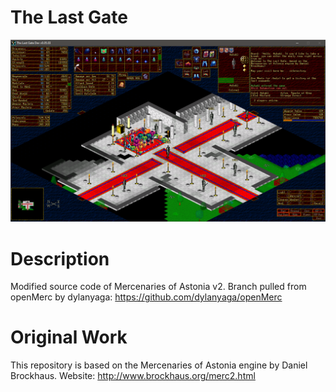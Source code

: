 The Last Gate
==================================================================================
![TheLastGate Screenshot](TheLastGate.png?raw=true "TheLastGate Screenshot")

Description
==================================================================================
Modified source code of Mercenaries of Astonia v2.
Branch pulled from openMerc by dylanyaga: https://github.com/dylanyaga/openMerc


Original Work
==================================================================================
This repository is based on the Mercenaries of Astonia engine by Daniel Brockhaus.
Website: http://www.brockhaus.org/merc2.html
